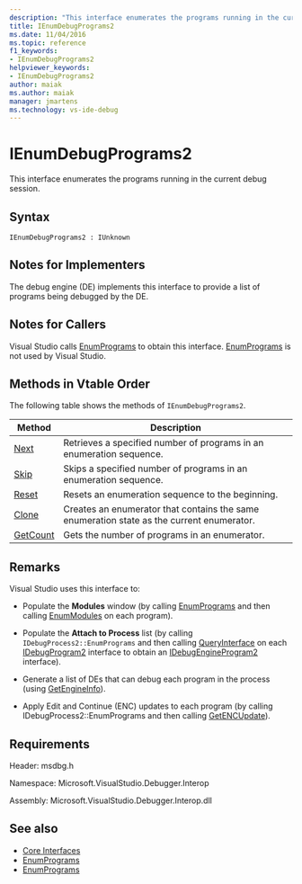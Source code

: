 ```yaml
---
description: "This interface enumerates the programs running in the current debug session."
title: IEnumDebugPrograms2
ms.date: 11/04/2016
ms.topic: reference
f1_keywords:
- IEnumDebugPrograms2
helpviewer_keywords:
- IEnumDebugPrograms2
author: maiak
ms.author: maiak
manager: jmartens
ms.technology: vs-ide-debug
---
```

# IEnumDebugPrograms2

This interface enumerates the programs running in the current debug session.

## Syntax

```
IEnumDebugPrograms2 : IUnknown
```

## Notes for Implementers
 The debug engine (DE) implements this interface to provide a list of programs being debugged by the DE.

## Notes for Callers
 Visual Studio calls [EnumPrograms](../../../extensibility/debugger/reference/idebugprocess2-enumprograms.md) to obtain this interface. [EnumPrograms](../../../extensibility/debugger/reference/idebugengine2-enumprograms.md) is not used by Visual Studio.

## Methods in Vtable Order
 The following table shows the methods of `IEnumDebugPrograms2`.

|Method|Description|
|------------|-----------------|
|[Next](../../../extensibility/debugger/reference/ienumdebugprograms2-next.md)|Retrieves a specified number of programs in an enumeration sequence.|
|[Skip](../../../extensibility/debugger/reference/ienumdebugprograms2-skip.md)|Skips a specified number of programs in an enumeration sequence.|
|[Reset](../../../extensibility/debugger/reference/ienumdebugprograms2-reset.md)|Resets an enumeration sequence to the beginning.|
|[Clone](../../../extensibility/debugger/reference/ienumdebugprograms2-clone.md)|Creates an enumerator that contains the same enumeration state as the current enumerator.|
|[GetCount](../../../extensibility/debugger/reference/ienumdebugprograms2-getcount.md)|Gets the number of programs in an enumerator.|

## Remarks
 Visual Studio uses this interface to:

- Populate the **Modules** window (by calling [EnumPrograms](../../../extensibility/debugger/reference/idebugprocess2-enumprograms.md) and then calling [EnumModules](../../../extensibility/debugger/reference/idebugprogram2-enummodules.md) on each program).

- Populate the **Attach to Process** list (by calling `IDebugProcess2::EnumPrograms` and then calling [QueryInterface](/cpp/atl/queryinterface) on each [IDebugProgram2](../../../extensibility/debugger/reference/idebugprogram2.md) interface to obtain an [IDebugEngineProgram2](../../../extensibility/debugger/reference/idebugengineprogram2.md) interface).

- Generate a list of DEs that can debug each program in the process (using [GetEngineInfo](../../../extensibility/debugger/reference/idebugprogram2-getengineinfo.md)).

- Apply Edit and Continue (ENC) updates to each program (by calling IDebugProcess2::EnumPrograms and then calling [GetENCUpdate](../../../extensibility/debugger/reference/idebugprogram2-getencupdate.md)).

## Requirements
 Header: msdbg.h

 Namespace: Microsoft.VisualStudio.Debugger.Interop

 Assembly: Microsoft.VisualStudio.Debugger.Interop.dll

## See also
- [Core Interfaces](../../../extensibility/debugger/reference/core-interfaces.md)
- [EnumPrograms](../../../extensibility/debugger/reference/idebugengine2-enumprograms.md)
- [EnumPrograms](../../../extensibility/debugger/reference/idebugprocess2-enumprograms.md)
